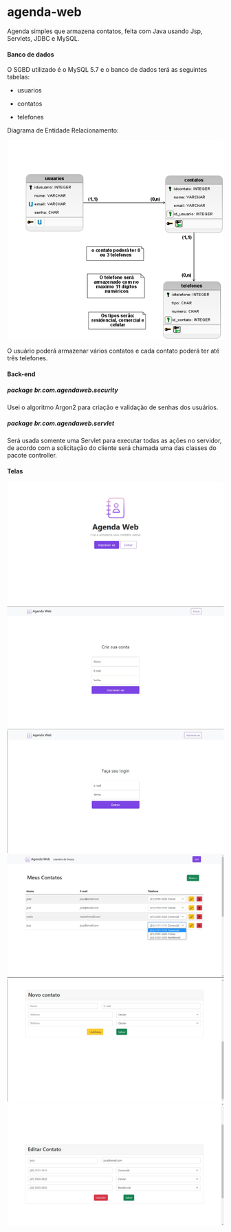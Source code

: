 # agenda-web
Agenda simples que armazena contatos, feita com Java usando Jsp, Servlets, JDBC e MySQL.

#### Banco de dados

O SGBD utilizado é o MySQL 5.7 e o banco de dados terá as seguintes tabelas:

* usuarios

* contatos

* telefones

Diagrama de Entidade Relacionamento:

![Diagrama ER](https://github.com/Leandro616/agenda-web/blob/main/banco-de-dados/diagrama-er.png)





O usuário poderá armazenar vários contatos e cada contato poderá ter até três telefones.

#### Back-end

##### package br.com.agendaweb.security

Usei o algoritmo Argon2 para criação e validação de senhas dos usuários.

##### package br.com.agendaweb.servlet

Será usada somente uma Servlet para executar todas as ações no servidor, de acordo com a solicitação do cliente será chamada uma das classes do pacote controller.

#### Telas
![Tela Inicial](https://github.com/Leandro616/agenda-web/blob/main/imagens/tela-inicial.jpg)
![Tela Sign](https://github.com/Leandro616/agenda-web/blob/main/imagens/tela-sign.jpg)
![Tela Login](https://github.com/Leandro616/agenda-web/blob/main/imagens/tela-login.jpg)
![Tela Contatos](https://github.com/Leandro616/agenda-web/blob/main/imagens/tela-lista-contatos.jpg)
![Tela Novo Contato](https://github.com/Leandro616/agenda-web/blob/main/imagens/tela-novo-contato.jpg)
![Tela Novo Contato](https://github.com/Leandro616/agenda-web/blob/main/imagens/tela-editar-contato.jpg)


 





